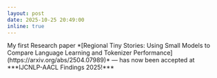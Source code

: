 ```yaml
---
layout: post
date: 2025-10-25 20:49:00
inline: true
---
```

<p>
  My first Research paper *[Regional Tiny Stories: Using Small Models to Compare Language Learning and Tokenizer Performance](https://arxiv.org/abs/2504.07989)* — has now been accepted at ***IJCNLP-AACL Findings 2025!***
</p>

